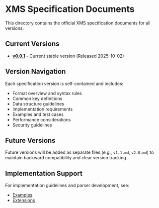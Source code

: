 # XMS Specification Documents

This directory contains the official XMS specification documents for all versions.

## Current Versions

- **[v0.0.1](v0.0.1.md)** - Current stable version (Released 2025-10-02)

## Version Navigation

Each specification version is self-contained and includes:

- Format overview and syntax rules
- Common key definitions
- Data structure guidelines
- Implementation requirements
- Examples and test cases
- Performance considerations
- Security guidelines

## Future Versions

Future versions will be added as separate files (e.g., `v1.1.md`, `v2.0.md`) to maintain backward compatibility and clear version tracking.

## Implementation Support

For implementation guidelines and parser development, see:

- [Examples](/examples/)
- [Extensions](/extensions/)
